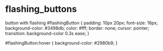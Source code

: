 # flashing_buttons
button with flashing 
#flashingButton {
  padding: 10px 20px;
  font-size: 16px;
  background-color: #3498db;
  color: #fff;
  border: none;
  cursor: pointer;
  transition: background-color 0.3s ease;
}

#flashingButton:hover {
  background-color: #2980b9;
}
